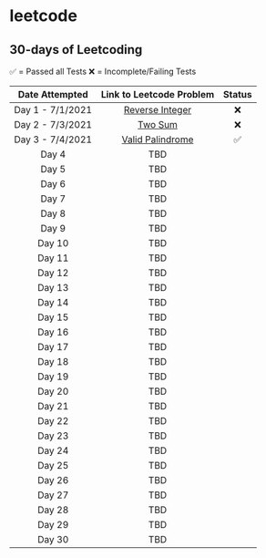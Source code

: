 # leetcode

## 30-days of Leetcoding

✅ = Passed all Tests
❌ = Incomplete/Failing Tests

| Date Attempted    | Link to Leetcode Problem | Status | 
| :----------: | :----------: | :-----:|
| Day 1 - 7/1/2021|[Reverse Integer](https://leetcode.com/problems/reverse-integer/) | ❌ |
| Day 2 - 7/3/2021| [Two Sum](https://leetcode.com/problems/two-sum/)|❌ |
| Day 3 - 7/4/2021| [Valid Palindrome](https://leetcode.com/problems/valid-palindrome/)| ✅  |
| Day 4 | TBD| |
| Day 5 | TBD| |
| Day 6 | TBD| |
| Day 7 | TBD| |
| Day 8 | TBD| |
| Day 9 | TBD| |
| Day 10 | TBD| |
| Day 11 | TBD| |
| Day 12 | TBD| |
| Day 13 | TBD| |
| Day 14 | TBD| |
| Day 15 | TBD| |
| Day 16 | TBD| |
| Day 17 | TBD| |
| Day 18 | TBD| |
| Day 19 | TBD| |
| Day 20 | TBD| |
| Day 21 | TBD| |
| Day 22 | TBD| |
| Day 23 | TBD| |
| Day 24 | TBD| |
| Day 25 | TBD| |
| Day 26 | TBD| |
| Day 27 | TBD| |
| Day 28 | TBD| |
| Day 29 | TBD| |
| Day 30 | TBD| |

